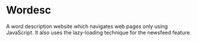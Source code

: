 # Wordesc
A word description website which navigates web pages only using JavaScript. It also uses the lazy-loading technique for the newsfeed feature.
